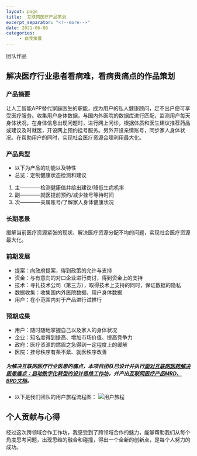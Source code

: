 ```yaml
---
layout: page
title:  互联网医疗产品策划
excerpt_separator: "<!--more-->"
date: 2021-06-06
categories:
     - 自我策展
---
```


团队作品

<!--more-->

## 解决医疗行业患者看病难，看病贵痛点的作品策划
### 产品摘要
让人工智能APP替代家庭医生的职能，成为用户的私人健康顾问，足不出户便可享受医疗服务。收集用户身体数据，与国内外医院的数据库进行匹配，监测用户每天身体状况，在身体信息出现问题时，进行网上问诊，根据体质和医生建议推荐药品或建议及时就医，开设网上预约挂号服务。另外开设亲情账号，同步家人身体状况。在帮助用户的同时，实现社会医疗资源合理利用最大化。
### 产品典型
* 以下为产品的功能以及特性
* 总览：定制健康状态检测和建议
1. 主————检测健康值并给出建议/降低生病机率
2. 副————就医提前预约/减少挂号等待时间
3. 次————亲属账号/了解家人身体健康状况

### 长期愿景
缓解当前医疗资源紧张的现状、解决医疗资源分配不均的问题，实现社会医疗资源最大化。
### 前期发展
* 提案：向政府提案，得到政策的允许与支持
* 资金：与有意向的对口企业进行商讨，得到资金上的支持
* 技术：寻扎技术公司（第三方），取得技术上支持的同时，保证数据的隐私
* 数据收集：收集国内外医院数据、用户身体数据
* 用户：在小范围内对于产品进行试推行
### 预期成果
* 用户：随时随地掌握自己以及家人的身体状况
* 企业：知名度得到提高、增加市场价值、提高竞争力
* 政府：医疗资源的燃眉之急得到一定程度上的缓解
* 医院：挂号秩序有条不紊、就医秩序改善

##### 为解决互联网医疗行业医患的痛点，本项目团队已设计并执行[面对互联网医药解决医患痛点：启动数字化转型的设计思维工作坊](https://bbs.pinggu.org/thread-10632038-1-1.html)，并产出[互联网医疗产品MRD、BRD文档](https://bbs.pinggu.org/thread-10632545-1-1.html)。

* 以下是我们团队的用户旅程流程图：
![用户旅程](https://gitee.com/pineapplebolo/community-of-practice/raw/master/img/%E7%94%A8%E6%88%B7%E6%97%85%E7%A8%8B%E2%80%94%E2%80%94%E4%BA%92%E8%81%94%E7%BD%91%E5%8C%BB%E7%96%97.png)

## 个人贡献与心得

经过这次跨领域合作工作坊，我感受到了跨领域合作的魅力，能够帮助我们从每个角度思考问题，出现思维的融合和碰撞，得出一个全新的创新点，是每个人努力的成功。
